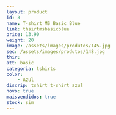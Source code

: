 ```yaml
---
layout: product
id: 3
name: T-shirt MS Basic Blue
link: thsirtmsbasicblue
price: 13.90
weight: 20
image: /assets/images/produtos/145.jpg
sec: /assets/images/produtos/148.jpg
thir:
att: basic
categoria: tshirts
color:
    - Azul
discrip: tshirt t-shirt azul
novo: true
maisvendidos: true
stock: sim
---
```

